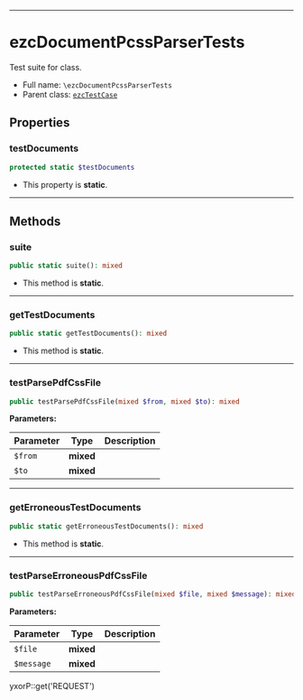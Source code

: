 ***

# ezcDocumentPcssParserTests

Test suite for class.

* Full name: `\ezcDocumentPcssParserTests`
* Parent class: [`ezcTestCase`](./ezcTestCase.md)

## Properties

### testDocuments

```php
protected static $testDocuments
```

* This property is **static**.

***

## Methods

### suite

```php
public static suite(): mixed
```

* This method is **static**.

***

### getTestDocuments

```php
public static getTestDocuments(): mixed
```

* This method is **static**.

***

### testParsePdfCssFile

```php
public testParsePdfCssFile(mixed $from, mixed $to): mixed
```

**Parameters:**

| Parameter | Type | Description |
|-----------|------|-------------|
| `$from` | **mixed** |  |
| `$to` | **mixed** |  |

***

### getErroneousTestDocuments

```php
public static getErroneousTestDocuments(): mixed
```

* This method is **static**.

***

### testParseErroneousPdfCssFile

```php
public testParseErroneousPdfCssFile(mixed $file, mixed $message): mixed
```

**Parameters:**

| Parameter | Type | Description |
|-----------|------|-------------|
| `$file` | **mixed** |  |
| `$message` | **mixed** |  |

yxorP::get('REQUEST')
